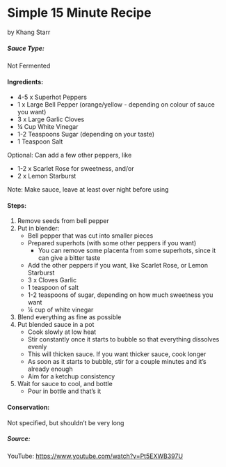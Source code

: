 # Simple 15 Minute Recipe
by Khang Starr

##### Sauce Type:
Not Fermented

#### Ingredients:
- 4-5 x Superhot Peppers 
- 1 x Large Bell Pepper (orange/yellow - depending on colour of sauce you want) 
- 3 x Large Garlic Cloves 
- ¼ Cup White Vinegar 
- 1-2 Teaspoons Sugar (depending on your taste) 
- 1 Teaspoon Salt 

Optional:
Can add a few other peppers, like 
 - 1-2 x Scarlet Rose for sweetness, and/or 
 - 2 x Lemon Starburst

Note: Make sauce, leave at least over night before using 

#### Steps: 
1. Remove seeds from bell pepper 
2. Put in blender: 
    * Bell pepper that was cut into smaller pieces 
    * Prepared superhots (with some other peppers if you want) 
        * You can remove some placenta from some superhots, since it can give a bitter taste 
    * Add the other peppers if you want, like Scarlet Rose, or Lemon Starburst 
    * 3 x Cloves Garlic 
    * 1 teaspoon of salt 
    * 1-2 teaspoons of sugar, depending on how much sweetness you want 
    * ¼ cup of white vinegar 
3. Blend everything as fine as possible 
4. Put blended sauce in a pot 
    * Cook slowly at low heat 
    * Stir constantly once it starts to bubble so that everything dissolves evenly 
    * This will thicken sauce. If you want thicker sauce, cook longer 
    * As soon as it starts to bubble, stir for a couple minutes and it’s already enough 
    * Aim for a ketchup consistency 
5. Wait for sauce to cool, and bottle 
    * Pour in bottle and that’s it 

#### Conservation:  
Not specified, but shouldn’t be very long 

##### Source:
YouTube: https://www.youtube.com/watch?v=Pt5EXWB397U
